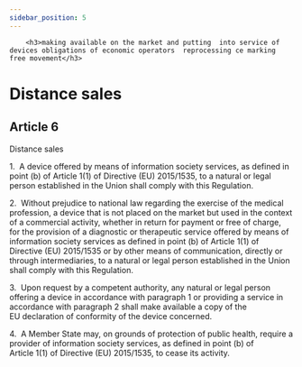 ```yaml
---
sidebar_position: 5
---
```

        <h3>making available on the market and putting  into service of devices obligations of economic operators  reprocessing ce marking free movement</h3>
<h1>Distance sales</h1>
<h2>Article 6</h2>
   <p class="stitle-article-norm">Distance sales</p>
   <p class="norm">1.&nbsp;&nbsp;A device offered by means of 
information society services, as defined in point&nbsp;(b) of 
Article&nbsp;1(1) of Directive&nbsp;(EU)&nbsp;2015/1535, to a natural or
 legal person established in the Union shall comply with this 
Regulation.</p>
   <p class="norm">2.&nbsp;&nbsp;Without prejudice to national law 
regarding the exercise of the medical profession, a device that is not 
placed on the market but used in the context of a commercial activity, 
whether in return for payment or free of charge, for the provision of a 
diagnostic or therapeutic service offered by means of information 
society services as defined in point&nbsp;(b) of Article&nbsp;1(1) of 
Directive&nbsp;(EU)&nbsp;2015/1535 or by other means of communication, 
directly or through intermediaries, to a natural or legal person 
established in the Union shall comply with this Regulation.</p>
   <p class="norm">3.&nbsp;&nbsp;Upon request by a competent authority, 
any natural or legal person offering a device in accordance with 
paragraph&nbsp;1 or providing a service in accordance with 
paragraph&nbsp;2 shall make available a copy of the EU&nbsp;declaration 
of conformity of the device concerned.</p>
   <p class="norm">4.&nbsp;&nbsp;A Member&nbsp;State may, on grounds of 
protection of public health, require a provider of information society 
services, as defined in point&nbsp;(b) of Article&nbsp;1(1) of 
Directive&nbsp;(EU)&nbsp;2015/1535, to cease its activity.</p>